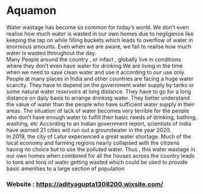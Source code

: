 # Aquamon

Water wastage has become so common for today’s world. We don’t even realise how much
water is wasted in our own homes due to negligence like keeping the tap on while filling buckets
which leads to overflow of water in enormous amounts. Even when we are aware, we fail to
realise how much water is wasted throughout the day.  
Many People around the country , or infact , globally live in conditions where they don’t even
have water for drinking.We are living in the time when we need to save clean water and use it
according to our use only. People at many places in India and other countries are facing a huge
water scarcity. They have to depend on the government water supply by tanks or some natural
water reservoirs at long distance. They have to go for a long distance on daily basis to arrange
drinking water. They better understand the value of water than the people who have sufficient
water supply in their areas. The situation of lack of water becomes very terrible for the people
who don’t have enough water to fulfill their basic needs of drinking, bathing, washing, etc
According to an Indian government report, scientists of India have warned 21 cities will run out a
groundwater in the year 2020.  
In 2019, the city of Latur experienced a great water shortage. Much of the local economy and
farming regions nearly collapsed with the citizens having no choice but to use the polluted
water.
Thus , this water wastage in our own homes when combined for all the houses across the
country leads to tons and tons of water getting wasted which could be used to provide basic
amenities to a large section of population

### Website : https://adityagupta1308200.wixsite.com/ 

